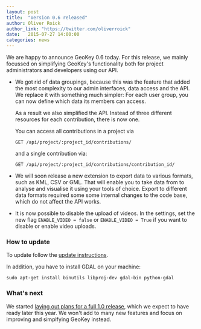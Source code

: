 ```yaml
---
layout: post
title:  "Version 0.6 released"
author: Oliver Roick
author_link: "https://twitter.com/oliverroick"
date:   2015-07-27 14:00:00
categories: news
---
```


We are happy to announce GeoKey 0.6 today. For this release, we mainly focussed on simplifying GeoKey's functionality both for project administrators and developers using our API.

- We got rid of data groupings, because this was the feature that added the most complexity to our admin interfaces, data access and the API. We replace it with something much simpler: For each user group, you can now define which data its members can access.

    As a result we also simplified the API. Instead of three different resources for each contribution, there is now one.

    You can access all contributions in a project via

    ```
    GET /api/project/:project_id/contributions/
    ```

    and a single contribution via:

    ```
    GET /api/project/:project_id/contributions/contribution_id/
    ```

- We will soon release a new extension to export data to various formats, such as KML, CSV or GML. That will enable you to take data from to analyse and visualise it using your tools of choice. Export to different data formats required some some internal changes to the code base, which do not affect the API works.

- It is now possible to disable the upload of videos. In the settings, set the new flag `ENABLE_VIDEO = false` or `ENABLE_VIDEO = True` if you want to disable or enable video uploads.

### How to update

To update follow the [update instructions](/help/how-to-update.html).

In addition, you have to install GDAL on your machine:

```
sudo apt-get install binutils libproj-dev gdal-bin python-gdal
```

### What's next

We started [laying out plans for a full 1.0 release](https://github.com/ExCiteS/geokey/issues/267), which we expect to have ready later this year. We won't add to many new features and focus on improving and simplfying GeoKey instead.
